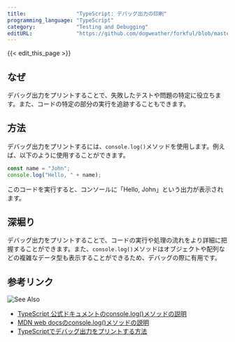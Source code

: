 ```yaml
---
title:                "TypeScript: デバッグ出力の印刷"
programming_language: "TypeScript"
category:             "Testing and Debugging"
editURL:              "https://github.com/dogweather/forkful/blob/master/content/ja/typescript/printing-debug-output.md"
---
```


{{< edit_this_page >}}

## なぜ

デバッグ出力をプリントすることで、失敗したテストや問題の特定に役立ちます。また、コードの特定の部分の実行を追跡することもできます。

## 方法

デバッグ出力をプリントするには、`console.log()`メソッドを使用します。例えば、以下のように使用することができます。

```TypeScript
const name = "John";
console.log("Hello, " + name);
```

このコードを実行すると、コンソールに「Hello, John」という出力が表示されます。

## 深堀り

デバッグ出力をプリントすることで、コードの実行や処理の流れをより詳細に把握することができます。また、`console.log()`メソッドはオブジェクトや配列などの複雑なデータ型も表示することができるため、デバッグの際に有用です。

## 参考リンク

![See Also](https://i.imgur.com/CmDbfZq.png)

- [TypeScript 公式ドキュメントのconsole.log()メソッドの説明](https://www.typescriptlang.org/docs/handbook/release-notes/typescript-2-4.html)
- [MDN web docsのconsole.log()メソッドの説明](https://developer.mozilla.org/ja/docs/Web/API/Console/log)
- [TypeScriptでデバッグ出力をプリントする方法](https://www.codingdojo.com/blog/how-to-debug-typescript-code/)
